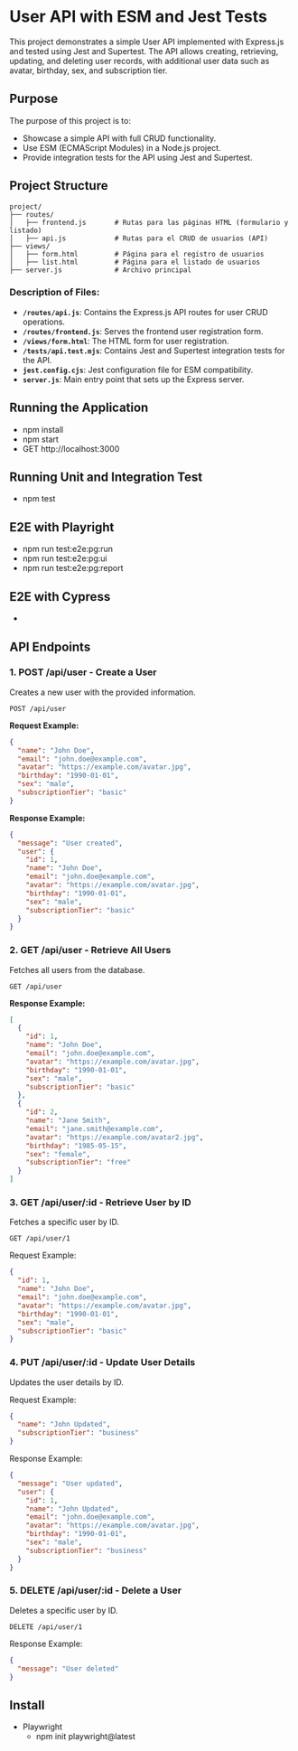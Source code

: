 # User API with ESM and Jest Tests

This project demonstrates a simple User API implemented with Express.js and tested using Jest and Supertest. The API allows creating, retrieving, updating, and deleting user records, with additional user data such as avatar, birthday, sex, and subscription tier. 

## Purpose

The purpose of this project is to:
- Showcase a simple API with full CRUD functionality.
- Use ESM (ECMAScript Modules) in a Node.js project.
- Provide integration tests for the API using Jest and Supertest.
  
## Project Structure
```
project/
├── routes/
│   ├── frontend.js       # Rutas para las páginas HTML (formulario y listado)
│   ├── api.js            # Rutas para el CRUD de usuarios (API)
├── views/
│   ├── form.html         # Página para el registro de usuarios
│   ├── list.html         # Página para el listado de usuarios
├── server.js             # Archivo principal
```

### Description of Files:
- **`/routes/api.js`**: Contains the Express.js API routes for user CRUD operations.
- **`/routes/frontend.js`**: Serves the frontend user registration form.
- **`/views/form.html`**: The HTML form for user registration.
- **`/tests/api.test.mjs`**: Contains Jest and Supertest integration tests for the API.
- **`jest.config.cjs`**: Jest configuration file for ESM compatibility.
- **`server.js`**: Main entry point that sets up the Express server.


## Running the Application
- npm install
- npm start
- GET http://localhost:3000

## Running Unit and Integration Test 
- npm test

## E2E with Playright
- npm run test:e2e:pg:run
- npm run test:e2e:pg:ui
- npm run test:e2e:pg:report

## E2E with Cypress
- 

## API Endpoints

### 1. **POST /api/user** - Create a User
Creates a new user with the provided information.

```
POST /api/user
```

**Request Example:**
```json
{
  "name": "John Doe",
  "email": "john.doe@example.com",
  "avatar": "https://example.com/avatar.jpg",
  "birthday": "1990-01-01",
  "sex": "male",
  "subscriptionTier": "basic"
}
```
**Response Example:**
```json
{
  "message": "User created",
  "user": {
    "id": 1,
    "name": "John Doe",
    "email": "john.doe@example.com",
    "avatar": "https://example.com/avatar.jpg",
    "birthday": "1990-01-01",
    "sex": "male",
    "subscriptionTier": "basic"
  }
}
```

### 2. GET /api/user - Retrieve All Users
Fetches all users from the database.
```
GET /api/user
```

**Response Example:**
```json
[
  {
    "id": 1,
    "name": "John Doe",
    "email": "john.doe@example.com",
    "avatar": "https://example.com/avatar.jpg",
    "birthday": "1990-01-01",
    "sex": "male",
    "subscriptionTier": "basic"
  },
  {
    "id": 2,
    "name": "Jane Smith",
    "email": "jane.smith@example.com",
    "avatar": "https://example.com/avatar2.jpg",
    "birthday": "1985-05-15",
    "sex": "female",
    "subscriptionTier": "free"
  }
]
```

### 3. GET /api/user/:id - Retrieve User by ID
Fetches a specific user by ID.

```
GET /api/user/1
```

Request Example:

```json
{
  "id": 1,
  "name": "John Doe",
  "email": "john.doe@example.com",
  "avatar": "https://example.com/avatar.jpg",
  "birthday": "1990-01-01",
  "sex": "male",
  "subscriptionTier": "basic"
}
```

### 4. PUT /api/user/:id - Update User Details
Updates the user details by ID.

Request Example:

```json
{
  "name": "John Updated",
  "subscriptionTier": "business"
}
```

Response Example:
```json
{
  "message": "User updated",
  "user": {
    "id": 1,
    "name": "John Updated",
    "email": "john.doe@example.com",
    "avatar": "https://example.com/avatar.jpg",
    "birthday": "1990-01-01",
    "sex": "male",
    "subscriptionTier": "business"
  }
}
```

### 5. DELETE /api/user/:id - Delete a User
Deletes a specific user by ID.

```
DELETE /api/user/1
```

Response Example:

```json
{
  "message": "User deleted"
}
```

## Install 

- Playwright
  - npm init playwright@latest